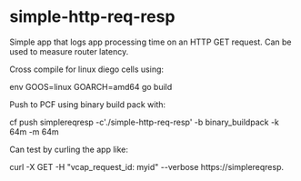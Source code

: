 # simple-http-req-resp
Simple app that logs app processing time on an HTTP GET request.  Can be used to measure router latency.
<p>
Cross compile for linux diego cells using:
  <p>
env GOOS=linux GOARCH=amd64 go build
    <p>
Push to PCF using binary build pack with:
      <p>
cf push simplereqresp -c'./simple-http-req-resp' -b binary_buildpack -k 64m -m 64m

<p>
  Can test by curling the app like:
  <p>
  curl -X GET -H "vcap_request_id: myid" --verbose https://simplereqresp.<Apps Route>
<p>
